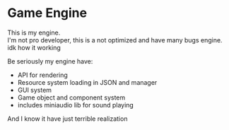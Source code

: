 # Game Engine
This is my engine.  
I'm not pro developer, this is a not optimized and have many bugs engine.  
idk how it working  

Be seriously my engine have:   
- API for rendering
- Resource system loading in JSON and manager
- GUI system
- Game object and component system
- includes miniaudio lib for sound playing

And I know it have just terrible realization   
